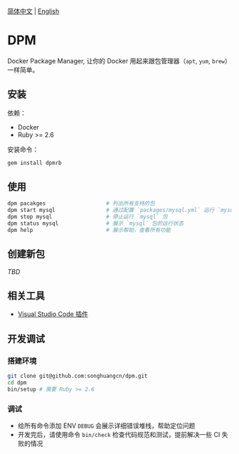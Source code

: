 [简体中文](README.md) | [English](README.en-US.md)

# DPM

Docker Package Manager, 让你的 Docker 用起来跟包管理器（`apt`, `yum`, `brew`）一样简单。

## 安装

依赖：
- Docker
- Ruby >= 2.6

安装命令：
```bash
gem install dpmrb
```

## 使用

```bash
dpm pacakges                   # 列出所有支持的包
dpm start mysql                # 通过配置 `packages/mysql.yml` 运行 `mysql` 包
dpm stop mysql                 # 停止运行 `mysql` 包
dpm status mysql               # 展示 `mysql` 包的运行状态
dpm help                       # 展示帮助，查看所有功能
```

## 创建新包

*TBD*

## 相关工具

- [Visual Studio Code 插件](https://marketplace.visualstudio.com/items?itemName=UoooBarry.dpm-vscode)

## 开发调试

### 搭建环境

```bash
git clone git@github.com:songhuangcn/dpm.git
cd dpm
bin/setup # 需要 Ruby >= 2.6
```

### 调试

- 给所有命令添加 ENV `DEBUG` 会展示详细错误堆栈，帮助定位问题
- 开发完后，请使用命令 `bin/check` 检查代码规范和测试，提前解决一些 CI 失败的情况
